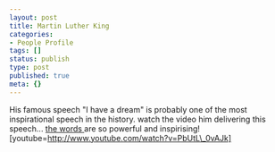 ```yaml
---
layout: post
title: Martin Luther King
categories:
- People Profile
tags: []
status: publish
type: post
published: true
meta: {}
---
```

His famous speech "I have a dream" is probably one of the most inspirational speech in the history. watch the video him delivering this speech... [the words ](http://usinfo.state.gov/usa/infousa/facts/democrac/38.htm)are so powerful and inspirising! [youtube=http://www.youtube.com/watch?v=PbUtL\_0vAJk]
